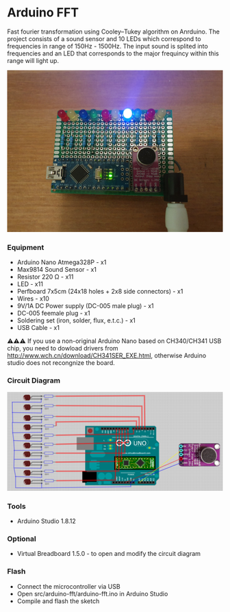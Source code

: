 # Arduino FFT

Fast fourier transformation using Cooley–Tukey algorithm on Anrduino.
The project consists of a sound sensor and 10 LEDs which correspond to frequencies in range of 150Hz - 1500Hz.
The input sound is splited into frequencies and an LED that corresponds to the major frequincy within this range will light up.

![Image](image.jpg)

### Equipment
* Arduino Nano Atmega328P - x1
* Max9814 Sound Sensor - x1
* Resistor 220 Ω - x11
* LED - x11
* Perfboard 7x5cm (24x18 holes + 2x8 side connectors) - x1
* Wires - x10
* 9V/1A DC Power supply (DC-005 male plug) - x1
* DC-005 feemale plug - x1
* Soldering set (iron, solder, flux, e.t.c.) - x1
* USB Cable - x1

⚠️⚠️⚠️ If you use a non-original Arduino Nano based on CH340/CH341 USB chip, you need to dowload drivers from http://www.wch.cn/download/CH341SER_EXE.html, otherwise Arduino studio does not recongnize the board.

### Circuit Diagram
![Circuit Diagram](diagram/arduino-fft-2.png)

### Tools
* Arduino Studio 1.8.12

### Optional
* Virtual Breadboard 1.5.0 - to open and modify the circuit diagram

### Flash
* Connect the microcontroller via USB
* Open src/arduino-fft/arduino-fft.ino in Arduino Studio
* Compile and flash the sketch
